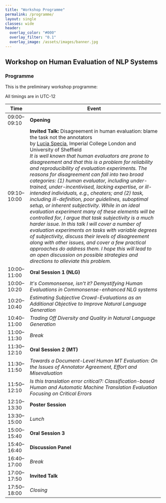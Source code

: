 ```yaml
---
title: "Workshop Programme"
permalink: /programme/
layout: single
classes: wide
header:
  overlay_color: "#000"
  overlay_filter: "0.1"
  overlay_image: /assets/images/banner.jpg
---
```


## Workshop on Human Evaluation of NLP Systems

### Programme
This is the preliminary workshop programme:

All timings are in UTC-12

| Time          | Event                                |
| ------------- | ------------------------------------ |
| 09:00–09:10 | **Opening**                          |
| 09:10–10:00 | **Invited Talk:** Disagreement in human evaluation: blame the task not the annotators<br>by [Lucia Specia](https://www.imperial.ac.uk/people/l.specia), Imperial College London and University of Sheffield<br><em> It is well known that human evaluators are prone to disagreement and that this is a problem for reliability and reproducibility of evaluation experiments. The reasons for disagreement can fall into two broad categories: (1) human evaluator, including under-trained, under-incentivised, lacking expertise, or ill-intended individuals, e.g., cheaters; and (2) task, including ill-definition, poor guidelines, suboptimal setup, or inherent subjectivity. While in an ideal evaluation experiment many of these elements will be controlled for, I argue that task subjectivity is a much harder issue. In this talk I will cover a number of evaluation experiments on tasks with variable degrees of subjectivity, discuss their levels of disagreement along with other issues, and cover a few practical approaches do address them. I hope this will lead to an open discussion on possible strategies and directions to alleviate this problem.</em>  |
| 10:00–11:00 | **Oral Session 1 (NLG)**             |
| 10:00–10:20 | *It's Commonsense, isn't it? Demystifying Human Evaluations in Commonsense-enhanced NLG systems* |
| 10:20–10:40 | *Estimating Subjective Crowd-Evaluations as an Additional Objective to Improve Natural Language Generation* |
| 10:40–11:00 | *Trading Off Diversity and Quality in Natural Language Generation* |
| 11:00–11:30 | *Break*                              |
| 11:30–12:10 | **Oral Session 2 (MT)**              |
| 11:30–11:50 | *Towards a Document-Level Human MT Evaluation: On the Issues of Annotator Agreement, Effort and Misevaluation* |
| 11:50–12:10 | *Is this translation error critical?: Classification-based Human and Automatic Machine Translation Evaluation Focusing on Critical Errors* |
| 12:10–13:30 | **Poster Session**                   |
| 13:30–15:00 | *Lunch*                              |
| 15:00–15:40 | **Oral Session 3**                   |
| 15:40–16:40 | **Discussion Panel**                 |
| 16:40–17:00 | *Break*                              |
| 17:00–17:50 | **Invited Talk**                     |
| 17:50–18:00 | *Closing*                            |

